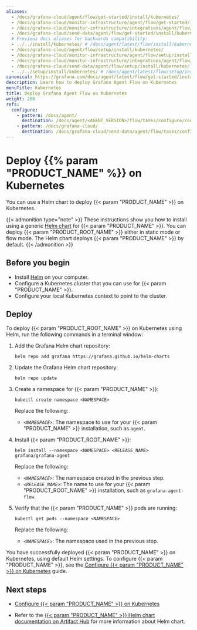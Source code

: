 ```yaml
---
aliases:
  - /docs/grafana-cloud/agent/flow/get-started/install/kubernetes/
  - /docs/grafana-cloud/monitor-infrastructure/agent/flow/get-started/install/kubernetes/
  - /docs/grafana-cloud/monitor-infrastructure/integrations/agent/flow/get-started/install/kubernetes/
  - /docs/grafana-cloud/send-data/agent/flow/get-started/install/kubernetes/
  # Previous docs aliases for backwards compatibility:
  - ../../install/kubernetes/ # /docs/agent/latest/flow/install/kubernetes/
  - /docs/grafana-cloud/agent/flow/setup/install/kubernetes/
  - /docs/grafana-cloud/monitor-infrastructure/agent/flow/setup/install/kubernetes/
  - /docs/grafana-cloud/monitor-infrastructure/integrations/agent/flow/setup/install/kubernetes/
  - /docs/grafana-cloud/send-data/agent/flow/setup/install/kubernetes/
  - ../../setup/install/kubernetes/ # /docs/agent/latest/flow/setup/install/kubernetes/
canonical: https://grafana.com/docs/agent/latest/flow/get-started/install/kubernetes/
description: Learn how to deploy Grafana Agent Flow on Kubernetes
menuTitle: Kubernetes
title: Deploy Grafana Agent Flow on Kubernetes
weight: 200
refs:
  configure:
    - pattern: /docs/agent/
      destination: /docs/agent/<AGENT_VERSION>/flow/tasks/configure/configure-kubernetes/
    - pattern: /docs/grafana-cloud/
      destination: /docs/grafana-cloud/send-data/agent/flow/tasks/configure/configure-kubernetes/
---
```


# Deploy {{% param "PRODUCT_NAME" %}} on Kubernetes

You can use a Helm chart to deploy {{< param "PRODUCT_NAME" >}} on Kubernetes.

{{< admonition type="note" >}}
These instructions show you how to install using a generic [Helm chart](https://github.com/grafana/agent/tree/main/operations/helm/charts/grafana-agent) for {{< param "PRODUCT_NAME" >}}.
You can deploy {{< param "PRODUCT_ROOT_NAME" >}} either in static mode or flow mode. The Helm chart deploys {{< param "PRODUCT_NAME" >}} by default.
{{< /admonition >}}

## Before you begin

- Install [Helm][] on your computer.
- Configure a Kubernetes cluster that you can use for {{< param "PRODUCT_NAME" >}}.
- Configure your local Kubernetes context to point to the cluster.

## Deploy

To deploy {{< param "PRODUCT_ROOT_NAME" >}} on Kubernetes using Helm, run the following commands in a terminal window:

1. Add the Grafana Helm chart repository:

   ```shell
   helm repo add grafana https://grafana.github.io/helm-charts
   ```

1. Update the Grafana Helm chart repository:

   ```shell
   helm repo update
   ```

1. Create a namespace for {{< param "PRODUCT_NAME" >}}:

   ```shell
   kubectl create namespace <NAMESPACE>
   ```

   Replace the following:

   - _`<NAMESPACE>`_: The namespace to use for your {{< param "PRODUCT_NAME" >}}
     installation, such as `agent`.

1. Install {{< param "PRODUCT_ROOT_NAME" >}}:

   ```shell
   helm install --namespace <NAMESPACE> <RELEASE_NAME> grafana/grafana-agent
   ```

   Replace the following:

   - _`<NAMESPACE>`_: The namespace created in the previous step.
   - _`<RELEASE_NAME>`_: The name to use for your {{< param "PRODUCT_ROOT_NAME" >}} installation, such as `grafana-agent-flow`.

1. Verify that the {{< param "PRODUCT_NAME" >}} pods are running:

   ```shell
   kubectl get pods --namespace <NAMESPACE>
   ```

   Replace the following:

   - _`<NAMESPACE>`_: The namespace used in the previous step.

You have successfully deployed {{< param "PRODUCT_NAME" >}} on Kubernetes,
using default Helm settings. To configure {{< param "PRODUCT_NAME" >}},
see the [Configure {{< param "PRODUCT_NAME" >}} on Kubernetes](ref:configure) guide.

## Next steps

- [Configure {{< param "PRODUCT_NAME" >}} on Kubernetes](ref:configure)

- Refer to the [{{< param "PRODUCT_NAME" >}} Helm chart documentation on Artifact Hub][Artifact Hub] for more information about Helm chart.

[Artifact Hub]: https://artifacthub.io/packages/helm/grafana/grafana-agent
[Helm]: https://helm.sh
